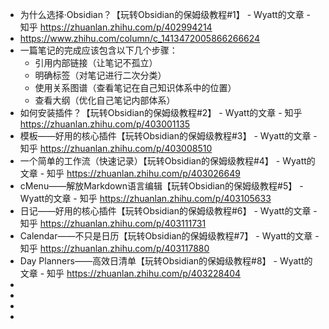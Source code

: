 - 为什么选择·Obsidian？【玩转Obsidian的保姆级教程#1】 - Wyatt的文章 - 知乎
  https://zhuanlan.zhihu.com/p/402994214
- https://www.zhihu.com/column/c_1413472005866266624
- 一篇笔记的完成应该包含以下几个步骤：
	- 引用内部链接（让笔记不孤立）
	- 明确标签（对笔记进行二次分类）
	- 使用关系图谱（查看笔记在自己知识体系中的位置）
	- 查看大纲（优化自己笔记内部体系）
- 如何安装插件？【玩转Obsidian的保姆级教程#2】 - Wyatt的文章 - 知乎
  https://zhuanlan.zhihu.com/p/403001135
- 模板——好用的核心插件【玩转Obsidian的保姆级教程#3】 - Wyatt的文章 - 知乎
  https://zhuanlan.zhihu.com/p/403008510
- 一个简单的工作流（快速记录）【玩转Obsidian的保姆级教程#4】 - Wyatt的文章 - 知乎
  https://zhuanlan.zhihu.com/p/403026649
- cMenu——解放Markdown语言编辑【玩转Obsidian的保姆级教程#5】 - Wyatt的文章 - 知乎
  https://zhuanlan.zhihu.com/p/403105633
- 日记——好用的核心插件【玩转Obsidian的保姆级教程#6】 - Wyatt的文章 - 知乎
  https://zhuanlan.zhihu.com/p/403111731
- Calendar——不只是日历【玩转Obsidian的保姆级教程#7】 - Wyatt的文章 - 知乎
  https://zhuanlan.zhihu.com/p/403117880
- Day Planners——高效日清单【玩转Obsidian的保姆级教程#8】 - Wyatt的文章 - 知乎
  https://zhuanlan.zhihu.com/p/403228404
-
-
-
-